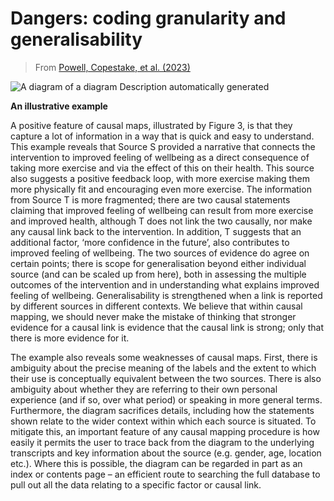 # Dangers: coding granularity and generalisability

> From [Powell, Copestake, et al. (2023)]()

![A diagram of a diagram  Description automatically generated](file:///C:/Users/Zoom/AppData/Local/Temp/msohtmlclip1/01/clip_image006.png)

  **An illustrative example**

  A positive feature of causal maps, illustrated by Figure 3, is that they capture a lot of information in a way that is quick and easy to understand. This example reveals that Source S provided a narrative that connects the intervention to improved feeling of wellbeing as a direct consequence of taking more exercise and via the effect of this on their health. This source also suggests a positive feedback loop, with more exercise making them more physically fit and encouraging even more exercise. The information from Source T is more fragmented; there are two causal statements claiming that improved feeling of wellbeing can result from more exercise and improved health, although T does not link the two causally, nor make any causal link back to the intervention. In addition, T suggests that an additional factor, ‘more confidence in the future’, also contributes to improved feeling of wellbeing. The two sources of evidence do agree on certain points; there is scope for generalisation beyond either individual source (and can be scaled up from here), both in assessing the multiple outcomes of the intervention and in understanding what explains improved feeling of wellbeing. Generalisability is strengthened when a link is reported by different sources in different contexts. We believe that within causal mapping, we should never make the mistake of thinking that stronger evidence for a causal link is evidence that the causal link is strong; only that there is more evidence for it.

  The example also reveals some weaknesses of causal maps. First, there is ambiguity about the precise meaning of the labels and the extent to which their use is conceptually equivalent between the two sources. There is also ambiguity about whether they are referring to their own personal experience (and if so, over what period) or speaking in more general terms. Furthermore, the diagram sacrifices details, including how the statements shown relate to the wider context within which each source is situated. To mitigate this, an important feature of any causal mapping procedure is how easily it permits the user to trace back from the diagram to the underlying transcripts and key information about the source (e.g. gender, age, location etc.). Where this is possible, the diagram can be regarded in part as an index or contents page – an efficient route to searching the full database to pull out all the data relating to a specific factor or causal link.

